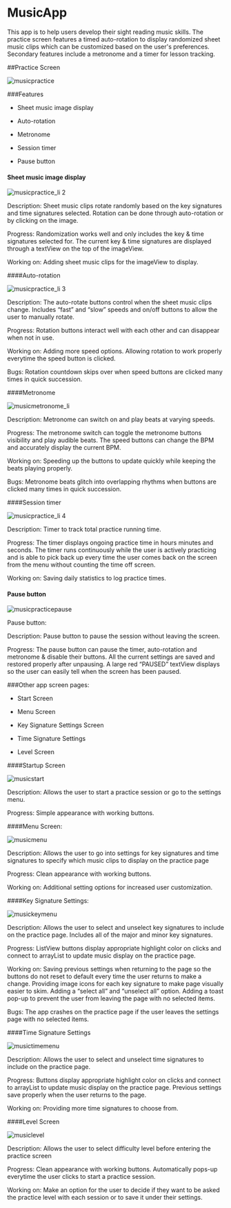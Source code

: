 # MusicApp

This app is to help users develop their sight reading music skills. The practice screen features a timed auto-rotation to display randomized sheet music clips which can be customized based on the user's preferences. Secondary features include a metronome and a timer for lesson tracking.

##Practice Screen

![musicpractice](https://cloud.githubusercontent.com/assets/25094066/22000576/c500a25c-dbf4-11e6-99ed-5bcf7c1876ae.png)

###Features

* Sheet music image display

* Auto-rotation

* Metronome

* Session timer

* Pause button

#### Sheet music image display

![musicpractice_li 2](https://cloud.githubusercontent.com/assets/25094066/22003820/7bd1fcf4-dc0b-11e6-9e14-6e038350dc62.jpg)

Description:  Sheet music clips rotate randomly based on the key signatures and time signatures selected.  Rotation can be done through auto-rotation or by clicking on the image.

Progress: Randomization works well and only includes the key & time signatures selected for.  The current key & time signatures are displayed through a textView on the top of the imageView.  

Working on: Adding sheet music clips for the imageView to display.


####Auto-rotation

![musicpractice_li 3](https://cloud.githubusercontent.com/assets/25094066/22003914/2602b2b8-dc0c-11e6-9b46-daa37c4b8060.jpg)

Description: The auto-rotate buttons control when the sheet music clips change.   Includes  “fast” and “slow” speeds and on/off buttons to allow the user to manually rotate.

Progress:  Rotation buttons interact well with each other and can disappear when not in use.

Working on:  Adding more speed options.  Allowing rotation to work properly everytime the speed button is clicked.

Bugs: Rotation countdown skips over when speed buttons are clicked many times in quick succession. 


####Metronome

![musicmetronome_li](https://cloud.githubusercontent.com/assets/25094066/22003997/c7fca0ce-dc0c-11e6-9731-8116f8778695.jpg)

Description: Metronome can switch on and play beats at varying speeds.

Progress:  The metronome switch can toggle the metronome buttons visibility and play audible beats.  The speed buttons can change the BPM and accurately display the current BPM.

Working on:  Speeding up the buttons to update quickly while keeping the beats playing properly. 

Bugs: Metronome beats glitch into overlapping rhythms when buttons are clicked many times in quick succession. 

####Session timer

![musicpractice_li 4](https://cloud.githubusercontent.com/assets/25094066/22003924/3596e55a-dc0c-11e6-8fab-74851b8e7b31.jpg)

Description: Timer to track total practice running time.

Progress:  The timer displays ongoing practice time in hours minutes and seconds.  The timer runs continuously while the user is actively practicing and is able to pick back up every time the user comes back on the screen from the menu without counting the time off screen.

Working on:  Saving daily statistics to log practice times.

#### Pause button

![musicpracticepause](https://cloud.githubusercontent.com/assets/25094066/22001263/a6886a72-dbf8-11e6-921b-b8824652b022.png)

Pause button:

Description: Pause button to pause the session without leaving the screen.

Progress:  The pause button can pause the timer, auto-rotation and metronome & disable their buttons.  All the current settings are saved and restored properly after unpausing.  A large red “PAUSED” textView displays so the user can easily tell when the screen has been paused.

###Other app screen pages:

* Start Screen

* Menu Screen

* Key Signature Settings Screen

* Time Signature Settings

* Level Screen

####Startup Screen

![musicstart](https://cloud.githubusercontent.com/assets/25094066/22001914/cf7b671e-dbfc-11e6-98d5-59c0a126b4f1.png)

Description: Allows the user to start a practice session or go to the settings menu.

Progress: Simple appearance with working buttons.

####Menu Screen:

![musicmenu](https://cloud.githubusercontent.com/assets/25094066/22001904/befec17e-dbfc-11e6-89bf-6eeccaf8d82e.png)

Description: Allows the user to go into settings for key signatures and time signatures to specify which music clips to display on the practice page

Progress: Clean appearance with working buttons.

Working on: Additional setting options for increased user customization.

####Key Signature Settings:

![musickeymenu](https://cloud.githubusercontent.com/assets/25094066/22001896/b68713c0-dbfc-11e6-8f98-24fb8a0ab64c.png)

Description: Allows the user to select and unselect key signatures to include on the practice page.  Includes all of the major and minor key signatures. 

Progress: ListView  buttons display appropriate highlight color on clicks and connect to arrayList to update music display on the practice page.  

Working on: Saving previous settings when returning to the page so the buttons do not reset to default every time the user returns to make a change.  Providing image icons for each key signature to make page visually easier to skim.  Adding a “select all” and “unselect all” option.  Adding a toast pop-up to prevent the user from leaving the page with no selected items.

Bugs: The app crashes on the practice page if the user leaves the settings page with no selected items.

####Time Signature Settings

![musictimemenu](https://cloud.githubusercontent.com/assets/25094066/22001919/d5dd022a-dbfc-11e6-8d0a-6ecec956b16b.png)

Description: Allows the user to select and unselect time signatures to include on the practice page.

Progress: Buttons display appropriate highlight color on clicks and connect to arrayList to update music display on the practice page.  Previous settings save properly when the user returns to the page.

Working on: Providing more time signatures to choose from.

####Level Screen

![musiclevel](https://cloud.githubusercontent.com/assets/25094066/22001901/bb07dd12-dbfc-11e6-8e34-2f6bd79cb674.png)

Description: Allows the user to select difficulty level before entering the practice screen

Progress: Clean appearance with working buttons.  Automatically pops-up everytime the user clicks to start a practice session.

Working on: Make an option for the user to decide if they want to be asked the practice level with each session or to save it under their settings.


